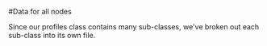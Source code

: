 #Data for all nodes

Since our profiles class contains many sub-classes, we've broken out each sub-class into its own file.